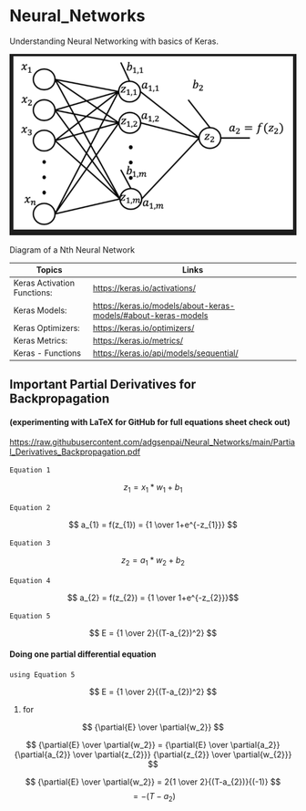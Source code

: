 # Neural_Networks
Understanding Neural Networking with basics of Keras.

<img src="https://github.com/ADGVLOGS/Neural_Networks/blob/main/resources/nth-network.png?raw=true">
<p>Diagram of a Nth Neural Network</p>

| Topics                     | Links                                                             |
|----------------------------|-------------------------------------------------------------------|
|Keras Activation Functions: | https://keras.io/activations/                                     |
|Keras Models:               | https://keras.io/models/about-keras-models/#about-keras-models    |
|Keras Optimizers:           | https://keras.io/optimizers/                                      |
|Keras Metrics:              | https://keras.io/metrics/                                         |
|Keras - Functions           | https://keras.io/api/models/sequential/                           |


## Important Partial Derivatives for Backpropagation 
#### (experimenting with LaTeX for GitHub for full equations sheet check out) 

https://raw.githubusercontent.com/adgsenpai/Neural_Networks/main/Partial_Derivatives_Backpropagation.pdf

`Equation 1`

$$ z_{1} =  x_{1}*w_{1}+b_{1} $$

`Equation 2`

$$ a_{1} = f(z_{1}) = {1 \over 1+e^{-z_{1}}} $$

`Equation 3`

$$ z_{2} = a_{1} * w_{2} + b_{2} $$

`Equation 4`

$$ a_{2} = f(z_{2}) = {1 \over 1+e^{-z_{2}}}$$

`Equation 5`

$$ E = {1 \over 2}{(T-a_{2})^2} $$

#### Doing one partial differential equation

`using Equation 5` 

$$ E = {1 \over 2}{(T-a_{2})^2} $$



1. for 

$$ {\partial{E} \over \partial{w_2}} $$

$$ {\partial{E} \over \partial{w_2}} = {\partial{E} \over \partial{a_2}}{\partial{a_{2}} \over \partial{z_{2}}} {\partial{z_{2}} \over \partial{w_{2}}} $$

$$ {\partial{E} \over \partial{w_2}} = 2{1 \over 2}{(T-a_{2})}{(-1)} $$
$$ = -{(T-a_{2})}$$

 
